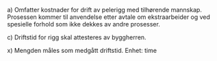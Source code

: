 a) Omfatter kostnader for drift av pelerigg med tilhørende mannskap. Prosessen kommer til anvendelse etter avtale om ekstraarbeider og ved spesielle forhold som ikke dekkes av andre prosesser.

c) Driftstid for rigg skal attesteres av byggherren.

x) Mengden måles som medgått driftstid. Enhet: time

